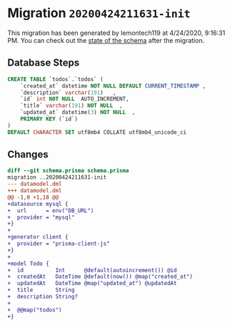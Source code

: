 # Migration `20200424211631-init`

This migration has been generated by lemontech119 at 4/24/2020, 9:16:31 PM.
You can check out the [state of the schema](./schema.prisma) after the migration.

## Database Steps

```sql
CREATE TABLE `todos`.`todos` (
    `created_at` datetime NOT NULL DEFAULT CURRENT_TIMESTAMP ,
    `description` varchar(191)   ,
    `id` int NOT NULL  AUTO_INCREMENT,
    `title` varchar(191) NOT NULL  ,
    `updated_at` datetime(3) NOT NULL  ,
    PRIMARY KEY (`id`)
) 
DEFAULT CHARACTER SET utf8mb4 COLLATE utf8mb4_unicode_ci
```

## Changes

```diff
diff --git schema.prisma schema.prisma
migration ..20200424211631-init
--- datamodel.dml
+++ datamodel.dml
@@ -1,0 +1,18 @@
+datasource mysql {
+  url      = env("DB_URL")
+  provider = "mysql"
+}
+
+generator client {
+  provider = "prisma-client-js"
+}
+
+model Todo {
+  id          Int      @default(autoincrement()) @id
+  createdAt   DateTime @default(now()) @map("created_at")
+  updatedAt   DateTime @map("updated_at") @updatedAt
+  title       String
+  description String?
+
+  @@map("todos")
+}
```


